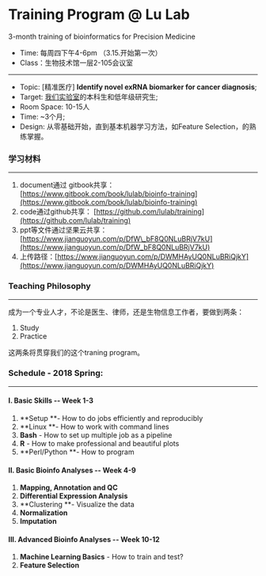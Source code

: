 # Training Program @ Lu Lab

3-month training of bioinformatics for Precision Medicine

* Time:   每周四下午4-6pm （3.15.开始第一次）
* Class：生物技术馆一层2-105会议室

---

* Topic: \[精准医疗\] **Identify novel exRNA biomarker for cancer diagnosis**;
* Target: [我们实验室](http://bioinfo.life.tsinghua.edu.cn)的本科生和低年级研究生;
* Room Space: 10-15人
* Time:  ~3个月;
* Design: 从零基础开始，直到基本机器学习方法，如Feature Selection，的熟练掌握。

### 学习材料

---

1. document通过 gitbook共享：[https://www.gitbook.com/book/lulab/bioinfo-training](https://www.gitbook.com/book/lulab/bioinfo-training)
2. code通过github共享： [https://github.com/lulab/training](https://github.com/lulab/training)
3. ppt等文件通过坚果云共享： [https://www.jianguoyun.com/p/DfW\_bF8Q0NLuBRjV7kU](https://www.jianguoyun.com/p/DfW_bF8Q0NLuBRjV7kU)
4. 上传路径：[https://www.jianguoyun.com/p/DWMHAyUQ0NLuBRiQjkY](https://www.jianguoyun.com/p/DWMHAyUQ0NLuBRiQjkY)



### Teaching Philosophy

---

成为一个专业人才，不论是医生、律师，还是生物信息工作者，要做到两条：

1. Study
2. Practice

这两条将贯穿我们的这个traning program。



### Schedule - 2018 Spring:

---

#### I. Basic Skills  -- Week 1-3

1. **Setup **- How to do  jobs efficiently and reproducibly 
2. **Linux **- How to work with command lines
3. **Bash** - How to set up multiple job as a pipeline
4. **R** - How to make professional and beautiful plots
5. **Perl/Python **- How to program

#### II. Basic Bioinfo Analyses  -- Week 4-9

1. **Mapping, Annotation **and** QC**
2. **Differential Expression Analysis**
3. **Clustering **- Visualize the data
4. **Normalization** 
5. **Imputation**

#### III. Advanced Bioinfo Analyses  -- Week 10-12

1. **Machine Learning Basics** - How to train and test?
2. **Feature Selection**





